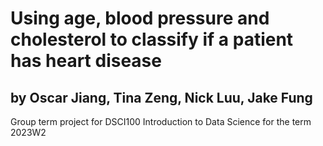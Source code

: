 # Using age, blood pressure and cholesterol to classify if a patient has heart disease
## by Oscar Jiang, Tina Zeng, Nick Luu, Jake Fung

Group term project for DSCI100 Introduction to Data Science for the term 2023W2